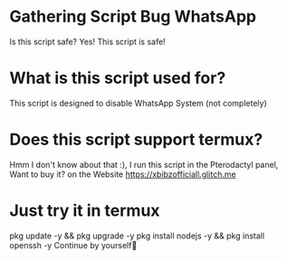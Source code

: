 # Gathering Script Bug WhatsApp       
Is this script safe? Yes! This script is safe!
# What is this script used for?
This script is designed to disable WhatsApp System (not completely)

# Does this script support termux? 
Hmm I don't know about that :), I run this script in the Pterodactyl panel, Want to buy it? on the Website https://xbibzofficiall.glitch.me

# Just try it in termux 
pkg update -y && pkg upgrade -y 
pkg install nodejs -y && pkg install openssh -y
Continue by yourself🗿
